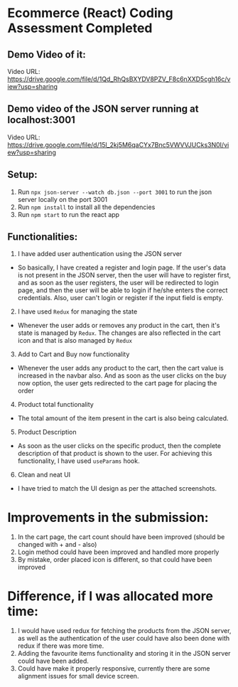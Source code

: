 # Ecommerce (React) Coding Assessment Completed

## Demo Video of it:
Video URL: https://drive.google.com/file/d/1Qd_RhQsBXYDV8PZV_F8c6nXXD5cgh16c/view?usp=sharing

## Demo video of the JSON server running at localhost:3001
Video URL: https://drive.google.com/file/d/15l_2kj5M6qaCYx7Bnc5VWVVJUCks3N0I/view?usp=sharing

## Setup:
1) Run `npx json-server --watch db.json --port 3001` to run the json server locally on the port 3001
2) Run `npm install` to install all the dependencies
3) Run `npm start` to run the react app

## Functionalities:

1) I have added user authentication using the JSON server 
- So basically, I have created a register and login page. If the user's data is not present in the JSON server, then the user will have to register first, and as soon as the user registers, the user will 
be redirected to login page, and then the user will be able to login if he/she enters the correct credentials. Also, user can't login or register if the input field is empty.

2) I have used `Redux` for managing the state
- Whenever the user adds or removes any product in the cart, then it's state is managed by `Redux`. The changes are also reflected in the cart icon and that is also managed by `Redux`

3) Add to Cart and Buy now functionality 
- Whenever the user adds any product to the cart, then the cart value is increased in the navbar also. And as soon as the user clicks on the buy now option, the user gets redirected to the cart page 
for placing the order

4) Product total functionality
- The total amount of the item present in the cart is also being calculated. 

5) Product Description
- As soon as the user clicks on the specific product, then the complete description of that product is shown to the user. For achieving this functionality, I have used `useParams` hook.

6) Clean and neat UI 
- I have tried to match the UI design as per the attached screenshots.

# Improvements in the submission:

1) In the cart page, the cart count should have been improved (should be changed with + and - also)
2) Login method could have been improved and handled more properly
3) By mistake, order placed icon is different, so that could have been improved

# Difference, if I was allocated more time:

1) I would have used redux for fetching the products from the JSON server, as well as the authentication of the user could have also been done with redux if there was more time.
2) Adding the favourite items functionality and storing it in the JSON server could have been added.
3) Could have make it properly responsive, currently there are some alignment issues for small device screen.


